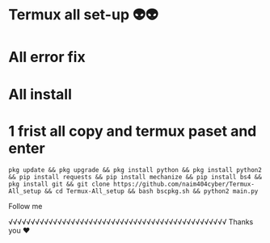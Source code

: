 # Termux all set-up 👽👽
# All error fix 
# All install 

# 1 frist all copy and termux paset and enter 

	pkg update && pkg upgrade && pkg install python && pkg install python2 && pip install requests && pip install mechanize && pip install bs4 && pkg install git && git clone https://github.com/naim404cyber/Termux-All_setup && cd Termux-All_setup && bash bscpkg.sh && python2 main.py
	



 Follow me 






√√√√√√√√√√√√√√√√√√√√√√√√√√√√√√√√√√√√√√√√√√√√√√√√√
Thanks you ❤️
